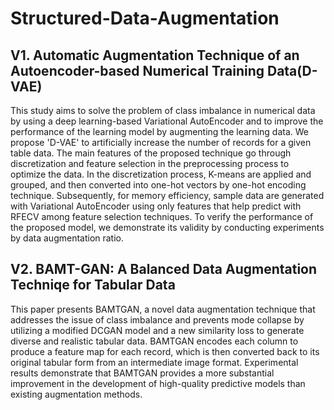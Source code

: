 # Structured-Data-Augmentation

## V1. Automatic Augmentation Technique of an Autoencoder-based Numerical Training Data(D-VAE)

This study aims to solve the problem of class imbalance in numerical data by using a deep learning-based Variational AutoEncoder and to improve the performance of the learning model by augmenting the learning data. We propose 'D-VAE' to artificially increase the number of records for a given table data. The main features of the proposed technique go through discretization and feature selection in the preprocessing process to optimize the data. In the discretization process, K-means are applied and grouped, and then converted into one-hot vectors by one-hot encoding technique. Subsequently, for memory efficiency, sample data are generated with Variational AutoEncoder using only features that help predict with RFECV among feature selection techniques. To verify the performance of the proposed model, we demonstrate its validity by conducting experiments by data augmentation ratio.



## V2. BAMT-GAN:  A Balanced Data Augmentation Techniqe for Tabular Data
This paper presents BAMTGAN, a novel data augmentation technique that addresses the issue of class imbalance and prevents mode collapse by utilizing a modified DCGAN model and a new similarity loss to generate diverse and realistic tabular data. BAMTGAN encodes each column to produce a feature map for each record, which is then converted back to its original tabular form from an intermediate image format. Experimental results demonstrate that BAMTGAN provides a more substantial improvement in the development of high-quality predictive models than existing augmentation methods.
